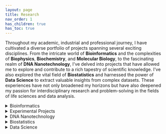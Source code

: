 ```yaml
---
layout: page
title: Research
nav_order: 1
has_children: true
has_toc: true
---
```


Throughout my academic, industrial and professional journey, I have cultivated a diverse portfolio of projects spanning several exciting disciplines. From the intricate world of **Bioinformatics** and the complexities of **Biophysics**, **Biochemistry**, and **Molecular Biology**, to the fascinating realm of **DNA Nanotechnology**, I've delved into projects that have allowed me to explore and contribute to a rich tapestry of scientific knowledge. I've also explored the vital field of **Biostatistics** and harnessed the power of **Data Science** to extract valuable insights from complex datasets. These experiences have not only broadened my horizons but have also deepened my passion for interdisciplinary research and problem-solving in the fields of life sciences and data analysis. 

<details>
<summary>Bioinformatics</summary>

- Molecular Dynamics simulation
- RNA Seq
- Chip Seq
- Haplotype Tagging
- Single Cell Origin of Replication mapping
- Index Hopping

</details>

<details>
<summary>Experimental Projects</summary>
  
  - Biophysics: Discovery of a unique DNA structure "iCD-DNA" linked to multiple neurological disorder
  - Biochemistry: Discovery of a DNAzyme to catalyse "Click Reaction"
  - Molecular Biology: Mapping DNA G-Quadruplexes in living cells
  
</details>

<details>
<summary>DNA Nanotechnology</summary>
  
  - A novel engineering to make long and reversible DNA nanowire and introduction of "Socket-plug" complementarity
    
</details>

<details>
<summary>Biostatistics</summary>
  
  - Placebo study from multi arm platform trials
    
</details>

<details>
<summary>Data Science</summary>

This is a brief description of the Data Science section.

</details>
